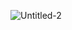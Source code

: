 ![Untitled-2](https://github.com/zerokraken/STPWSELL/assets/67922506/8fade0b5-dd23-4772-b1c5-5abe35c8d3ee)
